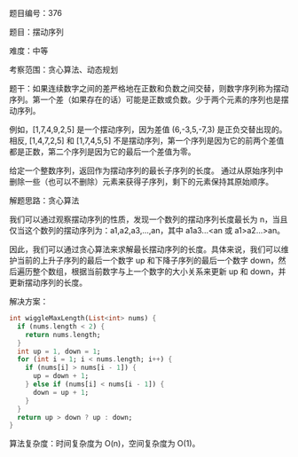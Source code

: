 题目编号：376

题目：摆动序列

难度：中等

考察范围：贪心算法、动态规划

题干：如果连续数字之间的差严格地在正数和负数之间交替，则数字序列称为摆动序列。第一个差（如果存在的话）可能是正数或负数。少于两个元素的序列也是摆动序列。

例如，[1,7,4,9,2,5] 是一个摆动序列，因为差值 (6,-3,5,-7,3) 是正负交替出现的。相反, [1,4,7,2,5] 和 [1,7,4,5,5] 不是摆动序列，第一个序列是因为它的前两个差值都是正数，第二个序列是因为它的最后一个差值为零。

给定一个整数序列，返回作为摆动序列的最长子序列的长度。 通过从原始序列中删除一些（也可以不删除）元素来获得子序列，剩下的元素保持其原始顺序。

解题思路：贪心算法

我们可以通过观察摆动序列的性质，发现一个数列的摆动序列长度最长为 n，当且仅当这个数列的摆动序列为：a1,a2,a3,...,an，其中 a1<a2>a3<a4>...<an 或 a1>a2<a3>...>an。

因此，我们可以通过贪心算法来求解最长摆动序列的长度。具体来说，我们可以维护当前的上升子序列的最后一个数字 up 和下降子序列的最后一个数字 down，然后遍历整个数组，根据当前数字与上一个数字的大小关系来更新 up 和 down，并更新摆动序列的长度。

解决方案：

```dart
int wiggleMaxLength(List<int> nums) {
  if (nums.length < 2) {
    return nums.length;
  }
  int up = 1, down = 1;
  for (int i = 1; i < nums.length; i++) {
    if (nums[i] > nums[i - 1]) {
      up = down + 1;
    } else if (nums[i] < nums[i - 1]) {
      down = up + 1;
    }
  }
  return up > down ? up : down;
}
```

算法复杂度：时间复杂度为 O(n)，空间复杂度为 O(1)。